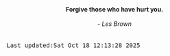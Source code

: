 
<div align="center"><b><span>Forgive those who have hurt you.</span></b><br><br><i> - Les Brown</i></div>
<br><br><kbd>Last updated:Sat Oct 18 12:13:28 2025</kbd>